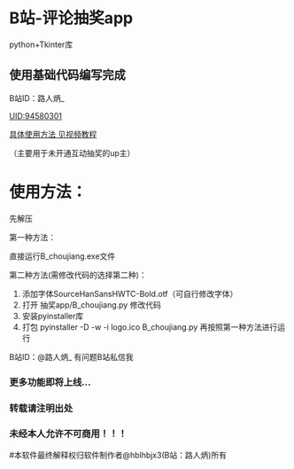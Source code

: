 # B站-评论抽奖app
python+Tkinter库


## 使用基础代码编写完成

B站ID：路人炳_

[UID:94580301](https://space.bilibili.com/94580301)

[具体使用方法 见视频教程](https://www.bilibili.com/video/BV1Y7411p7Sw)

（主要用于未开通互动抽奖的up主）

# 使用方法：

先解压

第一种方法：

直接运行B_choujiang.exe文件

第二种方法(需修改代码的选择第二种)：

1. 添加字体SourceHanSansHWTC-Bold.otf（可自行修改字体）
2. 打开 抽奖app/B_choujiang.py 修改代码
3. 安装pyinstaller库
4. 打包 pyinstaller -D -w -i logo.ico B_choujiang.py
再按照第一种方法进行运行

B站ID：@路人炳_ 
有问题B站私信我

### 更多功能即将上线...

### 转载请注明出处

### 未经本人允许不可商用！！！

#本软件最终解释权归软件制作者@hblhbjx3(B站：路人炳)所有
